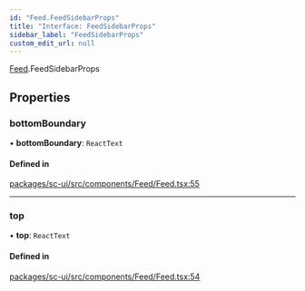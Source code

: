 ```yaml
---
id: "Feed.FeedSidebarProps"
title: "Interface: FeedSidebarProps"
sidebar_label: "FeedSidebarProps"
custom_edit_url: null
---
```


[Feed](../modules/Feed).FeedSidebarProps

## Properties

### bottomBoundary

• **bottomBoundary**: `ReactText`

#### Defined in

[packages/sc-ui/src/components/Feed/Feed.tsx:55](https://github.com/selfcommunity/community-ui/blob/cab08cf/packages/sc-ui/src/components/Feed/Feed.tsx#L55)

___

### top

• **top**: `ReactText`

#### Defined in

[packages/sc-ui/src/components/Feed/Feed.tsx:54](https://github.com/selfcommunity/community-ui/blob/cab08cf/packages/sc-ui/src/components/Feed/Feed.tsx#L54)
